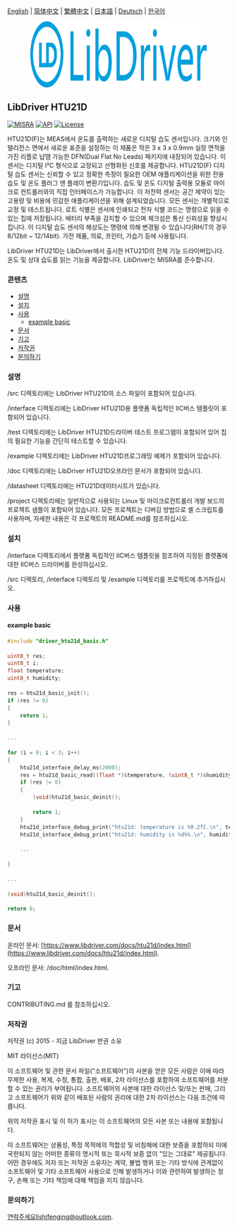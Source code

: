 [English](/README.md) | [ 简体中文](/README_zh-Hans.md) | [繁體中文](/README_zh-Hant.md) | [日本語](/README_ja.md) | [Deutsch](/README_de.md) | [한국어](/README_ko.md)

<div align=center>
<img src="/doc/image/logo.svg" width="400" height="150"/>
</div>

## LibDriver HTU21D

[![MISRA](https://img.shields.io/badge/misra-compliant-brightgreen.svg)](/misra/README.md) [![API](https://img.shields.io/badge/api-reference-blue.svg)](https://www.libdriver.com/docs/htu21d/index.html) [![License](https://img.shields.io/badge/license-MIT-brightgreen.svg)](/LICENSE)

HTU21D(F)는 MEAS에서 온도를 출력하는 새로운 디지털 습도 센서입니다. 크기와 인텔리전스 면에서 새로운 표준을 설정하는 이 제품은 작은 3 x 3 x 0.9mm 실장 면적을 가진 리플로 납땜 가능한 DFN(Dual Flat No Leads) 패키지에 내장되어 있습니다. 이 센서는 디지털 I²C 형식으로 교정되고 선형화된 신호를 제공합니다. HTU21D(F) 디지털 습도 센서는 신뢰할 수 있고 정확한 측정이 필요한 OEM 애플리케이션을 위한 전용 습도 및 온도 플러그 앤 플레이 변환기입니다. 습도 및 온도 디지털 출력용 모듈로 마이크로 컨트롤러와의 직접 인터페이스가 가능합니다. 이 저전력 센서는 공간 제약이 있는 고용량 및 비용에 민감한 애플리케이션을 위해 설계되었습니다. 모든 센서는 개별적으로 교정 및 테스트됩니다. 로트 식별은 센서에 인쇄되고 전자 식별 코드는 명령으로 읽을 수 있는 칩에 저장됩니다. 배터리 부족을 감지할 수 있으며 체크섬은 통신 신뢰성을 향상시킵니다. 이 디지털 습도 센서의 해상도는 명령에 의해 변경될 수 있습니다(RH/T의 경우 8/12bit ~ 12/14bit). 가전 제품, 의료, 프린터, 가습기 등에 사용됩니다.

LibDriver HTU21D는 LibDriver에서 출시한 HTU21D의 전체 기능 드라이버입니다. 온도 및 상대 습도를 읽는 기능을 제공합니다. LibDriver는 MISRA를 준수합니다.

### 콘텐츠

  - [설명](#설명)
  - [설치](#설치)
  - [사용](#사용)
    - [example basic](#example-basic)
  - [문서](#문서)
  - [기고](#기고)
  - [저작권](#저작권)
  - [문의하기](#문의하기)

### 설명

/src 디렉토리에는 LibDriver HTU21D의 소스 파일이 포함되어 있습니다.

/interface 디렉토리에는 LibDriver HTU21D용 플랫폼 독립적인 IIC버스 템플릿이 포함되어 있습니다.

/test 디렉토리에는 LibDriver HTU21D드라이버 테스트 프로그램이 포함되어 있어 칩의 필요한 기능을 간단히 테스트할 수 있습니다.

/example 디렉토리에는 LibDriver HTU21D프로그래밍 예제가 포함되어 있습니다.

/doc 디렉토리에는 LibDriver HTU21D오프라인 문서가 포함되어 있습니다.

/datasheet 디렉토리에는 HTU21D데이터시트가 있습니다.

/project 디렉토리에는 일반적으로 사용되는 Linux 및 마이크로컨트롤러 개발 보드의 프로젝트 샘플이 포함되어 있습니다. 모든 프로젝트는 디버깅 방법으로 셸 스크립트를 사용하며, 자세한 내용은 각 프로젝트의 README.md를 참조하십시오.

### 설치

/interface 디렉토리에서 플랫폼 독립적인 IIC버스 템플릿을 참조하여 지정된 플랫폼에 대한 IIC버스 드라이버를 완성하십시오.

/src 디렉토리, /interface 디렉토리 및 /example 디렉토리를 프로젝트에 추가하십시오.

### 사용

#### example basic

```C
#include "driver_htu21d_basic.h"

uint8_t res;
uint8_t i;
float temperature;
uint8_t humidity;

res = htu21d_basic_init();
if (res != 0)
{
    return 1;
}

...

for (i = 0; i < 3; i++)
{
    htu21d_interface_delay_ms(2000);
    res = htu21d_basic_read((float *)&temperature, (uint8_t *)&humidity);
    if (res != 0)
    {
        (void)htu21d_basic_deinit();

        return 1;
    }
    htu21d_interface_debug_print("htu21d: temperature is %0.2fC.\n", temperature);
    htu21d_interface_debug_print("htu21d: humidity is %d%%.\n", humidity); 
    
    ...
        
}

...

(void)htu21d_basic_deinit();

return 0;
```

### 문서

온라인 문서: [https://www.libdriver.com/docs/htu21d/index.html](https://www.libdriver.com/docs/htu21d/index.html).

오프라인 문서: /doc/html/index.html.

### 기고

CONTRIBUTING.md 를 참조하십시오.

### 저작권

저작권 (c) 2015 - 지금 LibDriver 판권 소유

MIT 라이선스(MIT)

이 소프트웨어 및 관련 문서 파일("소프트웨어")의 사본을 얻은 모든 사람은 이에 따라 무제한 사용, 복제, 수정, 통합, 출판, 배포, 2차 라이선스를 포함하여 소프트웨어를 처분할 수 있는 권리가 부여됩니다. 소프트웨어의 사본에 대한 라이선스 및/또는 판매, 그리고 소프트웨어가 위와 같이 배포된 사람의 권리에 대한 2차 라이선스는 다음 조건에 따릅니다.

위의 저작권 표시 및 이 허가 표시는 이 소프트웨어의 모든 사본 또는 내용에 포함됩니다.

이 소프트웨어는 상품성, 특정 목적에의 적합성 및 비침해에 대한 보증을 포함하되 이에 국한되지 않는 어떠한 종류의 명시적 또는 묵시적 보증 없이 "있는 그대로" 제공됩니다. 어떤 경우에도 저자 또는 저작권 소유자는 계약, 불법 행위 또는 기타 방식에 관계없이 소프트웨어 및 기타 소프트웨어 사용으로 인해 발생하거나 이와 관련하여 발생하는 청구, 손해 또는 기타 책임에 대해 책임을 지지 않습니다.

### 문의하기

연락주세요lishifenging@outlook.com.